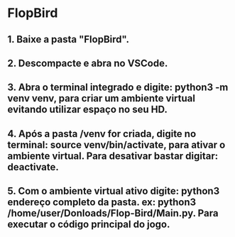 # FlopBird

## 1. Baixe a pasta "FlopBird".
## 2. Descompacte e abra no VSCode.
## 3. Abra o terminal integrado e digite: python3 -m venv venv, para criar um ambiente virtual evitando utilizar espaço no seu HD.
## 4. Após a pasta /venv for criada, digite no terminal: source venv/bin/activate, para ativar o ambiente virtual. Para desativar bastar digitar: deactivate.
## 5. Com o ambiente virtual ativo digite: python3 endereço completo da pasta. ex: python3 /home/user/Donloads/Flop-Bird/Main.py. Para executar o código principal do jogo.
